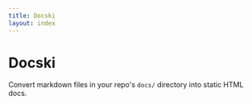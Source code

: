 ```yaml
---
title: Docski
layout: index
---
```

# Docski

Convert markdown files in your repo's `docs/` directory into static HTML docs.
